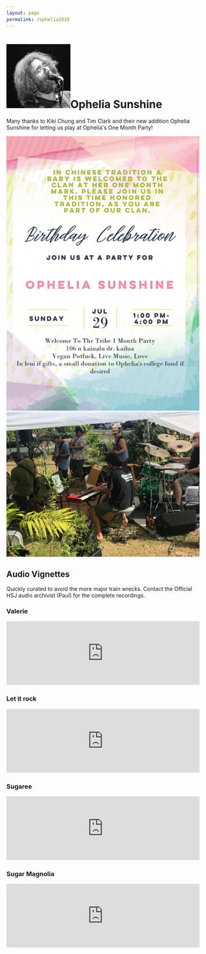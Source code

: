 ```yaml
---
layout: page
permalink: /ophelia2018
---
```

<h1><img class="ui avatar image" src="/images/jerryavatar.jpg">Ophelia Sunshine</h1>

Many thanks to Kiki Chung and Tim Clark and their new addition Ophelia Sunshine for letting us play at Ophelia's One Month Party! 

<img class="ui centered fluid image" src="/images/hsj-ophelia-2018-1.jpg">
<img class="ui centered fluid image" src="/images/hsj-ophelia-2018-2.jpg">

## Audio Vignettes

Quickly curated to avoid the more major train wrecks. Contact the Official HSJ audio archivist (Paul) for the complete recordings. 

### Valerie

<iframe width="100%" height="166" scrolling="no" frameborder="no" allow="autoplay" src="https://w.soundcloud.com/player/?url=https%3A//api.soundcloud.com/tracks/479942097&color=%23ff5500&auto_play=false&hide_related=false&show_comments=true&show_user=true&show_reposts=false&show_teaser=true"></iframe>

### Let it rock

<iframe width="100%" height="166" scrolling="no" frameborder="no" allow="autoplay" src="https://w.soundcloud.com/player/?url=https%3A//api.soundcloud.com/tracks/479942754&color=%23ff5500&auto_play=false&hide_related=false&show_comments=true&show_user=true&show_reposts=false&show_teaser=true"></iframe>

### Sugaree

<iframe width="100%" height="166" scrolling="no" frameborder="no" allow="autoplay" src="https://w.soundcloud.com/player/?url=https%3A//api.soundcloud.com/tracks/479942997&color=%23ff5500&auto_play=false&hide_related=false&show_comments=true&show_user=true&show_reposts=false&show_teaser=true"></iframe>

### Sugar Magnolia

<iframe width="100%" height="166" scrolling="no" frameborder="no" allow="autoplay" src="https://w.soundcloud.com/player/?url=https%3A//api.soundcloud.com/tracks/479943231&color=%23ff5500&auto_play=false&hide_related=false&show_comments=true&show_user=true&show_reposts=false&show_teaser=true"></iframe>

